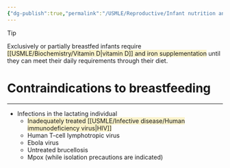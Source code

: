 ```yaml
---
{"dg-publish":true,"permalink":"/USMLE/Reproductive/Infant nutrition and breastfeeding/"}
---
```


>[!tip] 
>Exclusively or partially breastfed infants require <span style="background:rgba(240, 200, 0, 0.2)">[[USMLE/Biochemistry/Vitamin D\|vitamin D]] and iron supplementation</span> until they can meet their daily requirements through their diet.

# Contraindications to breastfeeding
---
- Infections in the lactating individual
	- <span style="background:rgba(240, 200, 0, 0.2)">Inadequately treated [[USMLE/Infective disease/Human immunodeficiency virus\|HIV]]</span>
	- Human T-cell lymphotropic virus
	- Ebola virus
	- Untreated brucellosis
	- Mpox (while isolation precautions are indicated)
